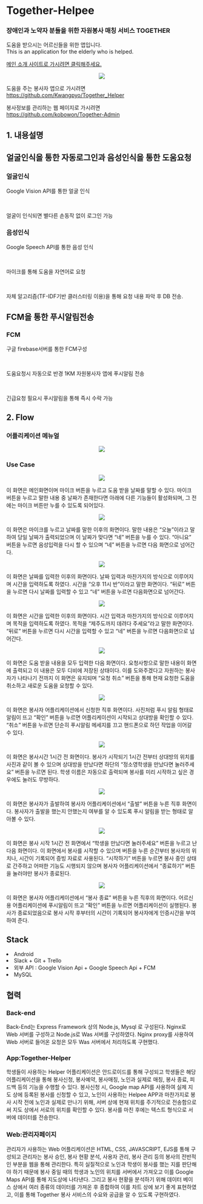 <H1>Together-Helpee</H1>
<H3>장애인과 노약자 분들을 위한 자원봉사 매칭 서비스 TOGETHER </H3>
<p>도움을 받으시는 어르신들을 위한 앱입니다.<br>
This is an application for the elderly who is helped.</p>
<p><a href="http://lim-bo.com/">메인 소개 사이트로 가시려면 클릭해주세요.</a></p>
<p align="center" width=500 height=500> <img src="https://github.com/jun-m-park/Elderly/blob/master/logo.gif"/> </p>
<p>도움을 주는 봉사자 앱으로 가시려면 <a href="https://github.com/Kwangpyo/Together_Helper">https://github.com/Kwangpyo/Together_Helper</a></p>
<p>봉사정보를 관리하는 웹 페이지로 가시려면 <a href="https://github.com/kobowon/Together-Admin">https://github.com/kobowon/Together-Admin</a></p>

<H2>1. 내용설명</H2>
<H2>얼굴인식을 통한 자동로그인과 음성인식을 통한 도움요청</H2>
  <H3>얼굴인식</H3>
    <p>Google Vision API를 통한 얼굴 인식</p><br>
      <p>얼굴이 인식되면 별다른 손동작 없이 로그인 가능</p>
  <H3>음성인식</H3>
    <p>Google Speech API를 통한 음성 인식</p><br>
      <p>마이크를 통해 도움을 자연어로 요청</p><br>
        <p>자체 알고리즘(TF-IDF기반 클러스터링 이용)을 통해 요청 내용 파악 후 DB 전송.</p>
<H2>FCM을 통한 푸시알림전송</H2>
  <H3>FCM</H3>
    <p>구글 firebase서버를 통한 FCM구성</p><br>
      <p>도움요청시 자동으로 반경 1KM 자원봉사자 앱에 푸시알림 전송</p><br>
        <p>긴급요청 필요시 푸시알림을 통해 즉시 수락 가능</p>
<H2>2. Flow</H2>
<H3>어플리케이션 메뉴얼</H3>
<p align="center"><img src="https://github.com/jun-m-park/Together-Helpee/blob/master/mockup/flow.png"></img></p>
<H3>Use Case</H3>
<p align="center"><img src="https://github.com/jun-m-park/Together-Helpee/blob/master/mockup/app1.png"></img></p>
<p>이 화면은 메인화면이며 마이크 버튼을 누르고 도움 받을 날짜를 말할 수 있다. 마이크 버튼을 누르고 말한 내용 중 날짜가 존재한다면 아래에 다른 기능들이 활성화되며, 그 전에는 마이크 버튼만 누를 수 있도록 되어있다.</p>
<p align="center"><img src="https://github.com/jun-m-park/Together-Helpee/blob/master/mockup/app2.png"></img></p>
<p>이 화면은 마이크를 누르고 날짜를 말한 이후의 화면이다. 말한 내용은 “오늘”이라고 말하여 당일 날짜가 출력되었으며 이 날짜가 맞다면 “네” 버튼을 누를 수 있다. “아니요” 버튼을 누르면 음성입력을 다시 할 수 있으며 “네” 버튼을 누르면 다음 화면으로 넘어간다.</p>
<p align="center"><img src="https://github.com/jun-m-park/Together-Helpee/blob/master/mockup/app3.png"></img></p>
<p>이 화면은 날짜를 입력한 이후의 화면이다. 날짜 입력과 마찬가지의 방식으로 이루어지며 시간을 입력하도록 하였다. 시간을 “오후 11시 반”이라고 말한 화면이다. “뒤로” 버튼을 누르면 다시 날짜를 입력할 수 있고 “네” 버튼을 누르면 다음화면으로 넘어간다.</p>
<p align="center"><img src="https://github.com/jun-m-park/Together-Helpee/blob/master/mockup/app4.png"></img></p>
<p>이 화면은 시간을 입력한 이후의 화면이다. 시간 입력과 마찬가지의 방식으로 이루어지며 목적을 입력하도록 하였다. 목적을 “제주도까지 데려다 주세요”라고 말한 화면이다. “뒤로” 버튼을 누르면 다시 시간을 입력할 수 있고 “네” 버튼을 누르면 다음화면으로 넘어간다.</p>
<p align="center"><img src="https://github.com/jun-m-park/Together-Helpee/blob/master/mockup/app5.png"></img></p>
<p>이 화면은 도움 받을 내용을 모두 입력한 다음 화면이다. 요청사항으로 말한 내용이 화면에 출력되고 이 내용은 모두 디비에 저장된 상태이다. 이를 도와주겠다고 자원하는 봉사자가 나타나기 전까지 이 화면은 유지되며 “요청 취소” 버튼을 통해 현재 요청한 도움을 취소하고 새로운 도움을 요청할 수 있다.</p>
<p align="center"><img src="https://github.com/jun-m-park/Together-Helpee/blob/master/mockup/app6.png"></img></p>
<p>이 화면은 봉사자 어플리케이션에서 신청한 직후 화면이다. 사진처럼 푸시 알림 형태로 알림이 뜨고 “확인” 버튼을 누르면 어플리케이션이 시작되고 상대방을 확인할 수 있다. “취소” 버튼을 누르면 단순히 푸시알림 메세지를 끄고 핸드폰으로 하던 작업을 이어갈 수 있다.</p>
<p align="center"><img src="https://github.com/jun-m-park/Together-Helpee/blob/master/mockup/app7.png"></img></p>
<p>이 화면은 봉사시간 1시간 전 화면이다. 봉사가 시작되기 1시간 전부터 상대방의 위치를 사진과 같이 볼 수 있으며 상대방을 만났다면 하단의 “정소영학생을 만났다면 눌러주세요” 버튼을 누르면 된다. 학생 이름은 자동으로 출력되며 봉사를 미리 시작하고 싶은 경우에도 눌러도 무방하다.</p>
<p align="center"><img src="https://github.com/jun-m-park/Together-Helpee/blob/master/mockup/app8.png"></img></p>
<p>이 화면은 봉사자가 출발하여 봉사자 어플리케이션에서 “출발” 버튼을 누른 직후 화면이다. 봉사자가 출발을 했는지 안했는지 여부를 알 수 있도록 푸시 알림을 받는 형태로 알아볼 수 있다.</p>
<p align="center"><img src="https://github.com/jun-m-park/Together-Helpee/blob/master/mockup/app9.png"></img></p>
<p>이 화면은 봉사 시작 1시간 전 화면에서 “학생을 만났다면 눌러주세요” 버튼을 누르고 난 다음 화면이다. 이 화면에서 봉사를 시작할 수 있으며 버튼을 누른 순간부터 봉사자의 위치나, 시간이 기록되어 증빙 자료로 사용된다. “시작하기” 버튼을 누르면 봉사 중인 상태로 간주하고 어떠한 기능도 시행되지 않으며 봉사자 어플리케이션에서 “종료하기” 버튼을 눌러야만 봉사가 종료된다.</p>
<p align="center"><img src="https://github.com/jun-m-park/Together-Helpee/blob/master/mockup/app10.png"></img></p>
<p>이 화면은 봉사자 어플리케이션에서 “봉사 종료” 버튼을 누른 직후의 화면이다. 어르신용 어플리케이션에 푸시알림이 뜨고 “확인” 버튼을 누르면 어플리케이션이 실행된다. 봉사가 종료되었음으로 봉사 시작 후부터의 시간이 기록되어 봉사자에게 인증시간을 부여하여 준다.</p>

<H2>Stack</H2>
<li>Android</li>
<li>Slack + Git + Trello</li>
<li>외부 API : Google Vision Api + Google Speech Api + FCM</li>
<li>MySQL</li>
<H2>협력</H2>
<H3>Back-end</H3>
<p>Back-End는 Express Framework 상의 Node.js, Mysql 로 구성된다.  Nginx로 Web 서버를 구성하고 Node.js로 Was 서버를 구성하였다. Nginx proxy를 사용하여 Web 서버로 들어온 요청은 모두 Was 서버에서 처리하도록 구현했다.</p>
<H3>App:Together-Helper</H3>
<p>학생들이 사용하는 Helper 어플리케이션은 안드로이드를 통해 구성되고 학생들은 해당 어플리케이션을 통해 봉사신청, 봉사예약, 봉사매칭, 노인과 실제로 매칭, 봉사 종료, 피드백 등의 기능을 수행할 수 있다. 봉사신청 시, Google map API를 사용하여 실제 지도 상에 등록된 봉사를 신청할 수 있고, 노인이 사용하는 Helpee APP과 마찬가지로 봉사 시작 전에 노인과 실제로 만나기 위해, 서버 상에 현재 위치를 주기적으로 전송함으로써 지도 상에서 서로의 위치를 확인할 수 있다. 봉사를 마친 후에는 텍스트 형식으로 서버에 데이터를 전송한다.</p>
<H3>Web:관리자페이지</H3>
<p>관리자가 사용하는 Web 어플리케이션은 HTML, CSS, JAVASCRIPT, EJS를 통해 구성되고 관리자는 봉사 승인, 봉사 현황 분석, 사용자 관리, 봉사 관리 등의 봉사의 전반적인 부분을 웹을 통해 관리한다. 특히 실질적으로 노인과 학생이 봉사를 했는 지를 판단해야 하기 때문에 봉사 중일 때의 학생과 노인의 위치를 서버에서 가져오고 이를 Google Maps API를 통해 지도상에 나타낸다. 그리고 봉사 현황을 분석하기 위해 데이터 베이스 상에서 여러 종류의 데이터를 가져온 후 종합하여 이를 차트 상에 보기 좋게 표현하였고, 이를 통해 Together 봉사 서비스의 수요와 공급을 알 수 있도록 구현하였다.</p>
